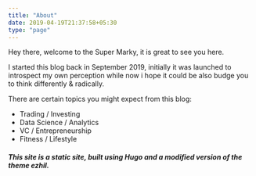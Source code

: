 ```yaml
---
title: "About"
date: 2019-04-19T21:37:58+05:30
type: "page"
---
```


Hey there, welcome to the Super Marky, it is great to see you here.

I started this blog back in September 2019, initially it was launched to introspect my own perception while now i hope it could be also budge you to think differently & radically.

There are certain topics you might expect from this blog:

  * Trading / Investing
  * Data Science / Analytics
  * VC / Entrepreneurship
  * Fitness / Lifestyle 
  








##### This site is a static site, built using Hugo and a modified version of the theme ezhil. #####